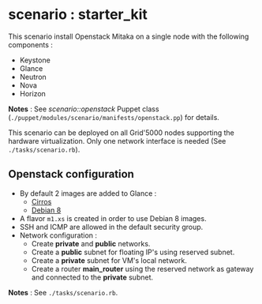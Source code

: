 # scenario : starter_kit

This scenario install Openstack Mitaka on a single node with the following components :
* Keystone
* Glance
* Neutron
* Nova
* Horizon

__Notes__ : See _scenario::openstack_ Puppet class (`./puppet/modules/scenario/manifests/openstack.pp`) for details.

This scenario can be deployed on all Grid'5000 nodes supporting the hardware virtualization. Only one network interface is needed (See `./tasks/scenario.rb`).

## Openstack configuration

* By default 2 images are added to Glance :
  * [Cirros](http://download.cirros-cloud.net/0.3.4)
  * [Debian 8](http://cdimage.debian.org/cdimage/openstack/)
* A flavor `m1.xs` is created in order to use Debian 8 images.
* SSH and ICMP are allowed in the default security group.
* Network configuration :
  * Create __private__ and __public__ networks.
  * Create a __public__ subnet for floating IP's using reserved subnet.
  * Create a __private__ subnet for VM's local network.
  * Create a router __main_router__ using the reserved network as gateway and connected to the __private__ subnet.

__Notes__ : See `./tasks/scenario.rb`.
